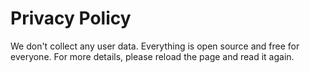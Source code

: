 # Privacy Policy

We don't collect any user data. Everything is open source and free for everyone. For more details, please reload the page and read it again.
